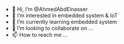 - 👋 Hi, I’m @AhmedAbdElnasser
- 👀 I’m interested in embedded system & IoT
- 🌱 I’m currently learning embedded system 
- 💞️ I’m looking to collaborate on ...
- 📫 How to reach me ...

<!---
ahmedabdelnasser30/ahmedabdelnasser30 is a ✨ special ✨ repository because its `README.md` (this file) appears on your GitHub profile.
You can click the Preview link to take a look at your changes.
--->
